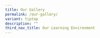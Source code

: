 ```yaml
---
title: Our Gallery
permalink: /our-gallery/
variant: tiptap
description: ""
third_nav_title: Our Learning Environment
---
```

